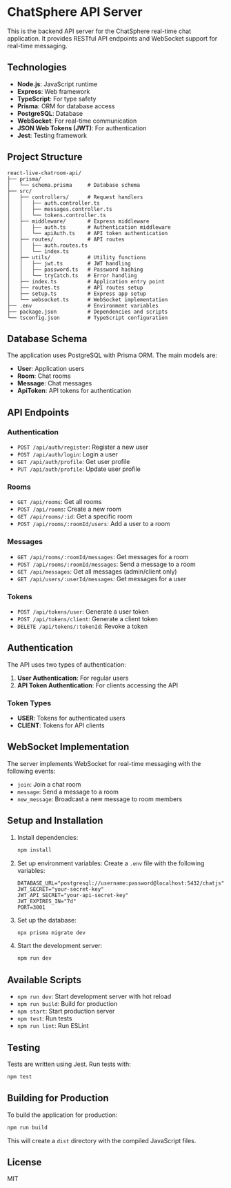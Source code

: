 # ChatSphere API Server

This is the backend API server for the ChatSphere real-time chat application. It provides RESTful API endpoints and WebSocket support for real-time messaging.

## Technologies

- **Node.js**: JavaScript runtime
- **Express**: Web framework
- **TypeScript**: For type safety
- **Prisma**: ORM for database access
- **PostgreSQL**: Database
- **WebSocket**: For real-time communication
- **JSON Web Tokens (JWT)**: For authentication
- **Jest**: Testing framework

## Project Structure

```
react-live-chatroom-api/
├── prisma/
│   └── schema.prisma     # Database schema
├── src/
│   ├── controllers/      # Request handlers
│   │   ├── auth.controller.ts
│   │   ├── messages.controller.ts
│   │   └── tokens.controller.ts
│   ├── middleware/       # Express middleware
│   │   ├── auth.ts       # Authentication middleware
│   │   └── apiAuth.ts    # API token authentication
│   ├── routes/           # API routes
│   │   ├── auth.routes.ts
│   │   └── index.ts
│   ├── utils/            # Utility functions
│   │   ├── jwt.ts        # JWT handling
│   │   ├── password.ts   # Password hashing
│   │   └── tryCatch.ts   # Error handling
│   ├── index.ts          # Application entry point
│   ├── routes.ts         # API routes setup
│   ├── setup.ts          # Express app setup
│   └── websocket.ts      # WebSocket implementation
├── .env                  # Environment variables
├── package.json          # Dependencies and scripts
└── tsconfig.json         # TypeScript configuration
```

## Database Schema

The application uses PostgreSQL with Prisma ORM. The main models are:

- **User**: Application users
- **Room**: Chat rooms
- **Message**: Chat messages
- **ApiToken**: API tokens for authentication

## API Endpoints

### Authentication

- `POST /api/auth/register`: Register a new user
- `POST /api/auth/login`: Login a user
- `GET /api/auth/profile`: Get user profile
- `PUT /api/auth/profile`: Update user profile

### Rooms

- `GET /api/rooms`: Get all rooms
- `POST /api/rooms`: Create a new room
- `GET /api/rooms/:id`: Get a specific room
- `POST /api/rooms/:roomId/users`: Add a user to a room

### Messages

- `GET /api/rooms/:roomId/messages`: Get messages for a room
- `POST /api/rooms/:roomId/messages`: Send a message to a room
- `GET /api/messages`: Get all messages (admin/client only)
- `GET /api/users/:userId/messages`: Get messages for a user

### Tokens

- `POST /api/tokens/user`: Generate a user token
- `POST /api/tokens/client`: Generate a client token
- `DELETE /api/tokens/:tokenId`: Revoke a token

## Authentication

The API uses two types of authentication:

1. **User Authentication**: For regular users
2. **API Token Authentication**: For clients accessing the API

### Token Types

- **USER**: Tokens for authenticated users
- **CLIENT**: Tokens for API clients

## WebSocket Implementation

The server implements WebSocket for real-time messaging with the following events:

- `join`: Join a chat room
- `message`: Send a message to a room
- `new_message`: Broadcast a new message to room members

## Setup and Installation

1. Install dependencies:
   ```bash
   npm install
   ```

2. Set up environment variables:
   Create a `.env` file with the following variables:
   ```
   DATABASE_URL="postgresql://username:password@localhost:5432/chatjs"
   JWT_SECRET="your-secret-key"
   JWT_API_SECRET="your-api-secret-key"
   JWT_EXPIRES_IN="7d"
   PORT=3001
   ```

3. Set up the database:
   ```bash
   npx prisma migrate dev
   ```

4. Start the development server:
   ```bash
   npm run dev
   ```

## Available Scripts

- `npm run dev`: Start development server with hot reload
- `npm run build`: Build for production
- `npm start`: Start production server
- `npm test`: Run tests
- `npm run lint`: Run ESLint

## Testing

Tests are written using Jest. Run tests with:

```bash
npm test
```

## Building for Production

To build the application for production:

```bash
npm run build
```

This will create a `dist` directory with the compiled JavaScript files.

## License

MIT
